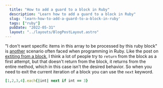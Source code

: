 ```yaml
---
  title: "How to add a guard to a block in Ruby"
  description: "Learn how to add a guard to a block in Ruby"
  slug: 'learn-how-to-add-a-guard-to-a-block-in-ruby'
  tags: ["ruby"]
  pubDate: "2022-05-31"
  layout: "../layouts/BlogPostLayout.astro"
---
```


"I don't want specific items in this array to be processed by this ruby block" is [another](https://tinytechtuts.com/2022-breaking-out-of-a-block) scenario often faced when programming in Ruby. Like the post on [extiting from a block](https://tinytechtuts.com/2022-breaking-out-of-a-block), I think a lot of people try to `return` from the block as a first attempt, but that doesn't return from the block, it returns from the entire method, which in this case isn't the desired behavior. So when you need to exit the current iteration of a block you can use the `next` keyword. 

```ruby
[1,2,3,4].each{|int| next if int == 3}
``` 
